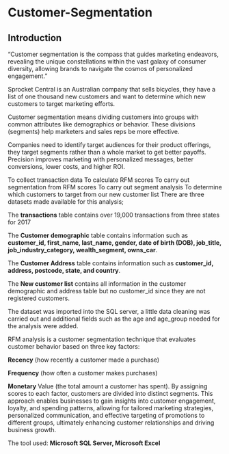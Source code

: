 # Customer-Segmentation

## Introduction

“Customer segmentation is the compass that guides marketing endeavors, revealing the unique constellations within the vast galaxy of consumer diversity, allowing brands to navigate the cosmos of personalized engagement.”

Sprocket Central is an Australian company that sells bicycles, they have a list of one thousand new customers and want to determine which new customers to target marketing efforts.

Customer segmentation means dividing customers into groups with common attributes like demographics or behavior. These divisions (segments) help marketers and sales reps be more effective.

Companies need to identify target audiences for their product offerings, they target segments rather than a whole market to get better payoffs. Precision improves marketing with personalized messages, better conversions, lower costs, and higher ROI.

To collect transaction data
To calculate RFM scores
To carry out segmentation from RFM scores
To carry out segment analysis
To determine which customers to target from our new customer list
There are three datasets made available for this analysis;

The **transactions** table contains over 19,000 transactions from three states for 2017

The **Customer demographic** table contains information such as **customer_id, first_name, last_name, gender, date of birth (DOB), job_title, job_industry_category, wealth_segment, owns_car**.

The **Customer Address** table contains information such as **customer_id, address, postcode, state, and country**.

The **New customer list** contains all information in the customer demographic and address table but no customer_id since they are not registered customers.

The dataset was imported into the SQL server, a little data cleaning was carried out and additional fields such as the age and age_group needed for the analysis were added.

RFM analysis is a customer segmentation technique that evaluates customer behavior based on three key factors:

**Recency** (how recently a customer made a purchase)

**Frequency** (how often a customer makes purchases)

**Monetary** Value (the total amount a customer has spent).
By assigning scores to each factor, customers are divided into distinct segments. This approach enables businesses to gain insights into customer engagement, loyalty, and spending patterns, allowing for tailored marketing strategies, personalized communication, and effective targeting of promotions to different groups, ultimately enhancing customer relationships and driving business growth.

The tool used: **Microsoft SQL Server, Microsoft Excel**
